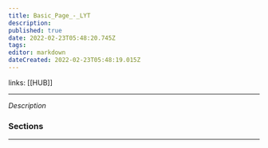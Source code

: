 ```yaml
---
title: Basic_Page_-_LYT
description: 
published: true
date: 2022-02-23T05:48:20.745Z
tags: 
editor: markdown
dateCreated: 2022-02-23T05:48:19.015Z
---
```


links: [[HUB]]

---
*Description*
    
### Sections
    
---

